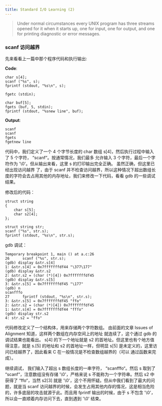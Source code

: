 ```yaml
---
title: Standard I/O Learning (2)
---
```


> Under  normal circumstances every UNIX program has three streams opened for it when it starts up, one for input, one for output,  and one for printing diagnostic or error messages.

### scanf 访问越界

先来看看上一篇中那个程序代码和执行输出:

**Code**:

	char s[4];
	scanf ("%s", s); 
	fprintf (stdout, "%s\n", s); 
	
	fgetc (stdin);
	
	char buf[5];
	fgets (buf, 5, stdin);
	fprintf (stdout, "%snew line", buf);

**Output**:

	scanf
	scanf
	fgets
	fgetnew line

代码中，我们定义了一个 4 个字节长度的 char 数组 s[4]，然后执行过程中输入了 5 个字符， “scanf“。按通常情况，我们最多
允许输入 3 个字符，最后一个字符作为 '\0'。但从输出来看，这里 s 的打印输出完全正确。 虽然正确，但这里已经出现访问越界
了，由于 scanf 并不检查访问越界，所以这种情况下超出数组长度的字符会去占用其他的内存地址，我们来修改一下代码，看看 gdb 的一些调试结果。

修改后的代码：

	struct string
	{	
		char s[5];
		char s2[4];
	};

	struct string str;
	scanf ("%s", str.s);
	fprintf (stdout, "%s\n", str.s);

gdb 调试：

	Temporary breakpoint 1, main () at a.c:26
	26		scanf ("%s", str.s);
	(gdb) display &str.s[4]
	1: &str.s[4] = 0x7fffffffdf44 "\377\177"
	(gdb) display &str.s2
	2: &str.s2 = (char (*)[4]) 0x7fffffffdf45
	(gdb) display &str.s[5]
	3: &str.s[5] = 0x7fffffffdf45 "\177"
	(gdb) n
	scanfffo
	27		fprintf (stdout, "%s\n", str.s);
	3: &str.s[5] = 0x7fffffffdf45 "ffo"
	2: &str.s2 = (char (*)[4]) 0x7fffffffdf45
	1: &str.s[4] = 0x7fffffffdf44 "fffo"
	(gdb) display str.s2
	4: str.s2 = "ffo"

代码修改定义了一个结构体，用来存储两个字符数组。 由前面的文章 Issues of Alignment 知道，这样两个数组在内存空间上的地址
就连续了，这个通过 gdb 的调试结果也能看出。 s[4] 的下一个地址就是 s2 的首地址。但这里也有个地方值得注意，就是 s.[5] 的地址和 s2 的首地址一样，但明显 s[5] 是未定义的，这里访问已经越界了，因此看来 C 在一般情况是不检查数组越界的（可以
通过函数来完成）。

继续调试， 我们输入了超出 s 数组长度的一串字符， “scanfffo“。然后 s 取到了 “scanf“，注意数组没有存储 '\0'，严格来说 s 不能称为一个字符串。然后 s2 中获得了 “ffo“，当然 s2[3] 就是 '\0'，这个不用怀疑。但从中我们看到了最大的问题，就是当 scanf 访问越界的时候，会发生占用其他内存的情况，这是相当危险的，许多底层的攻击就源于此。而且用 fprintf 输出的时候，由于
 s 不包含 '\0'，所以会一直顺着内存访问下去，直到遇到 '\0' 结束。

